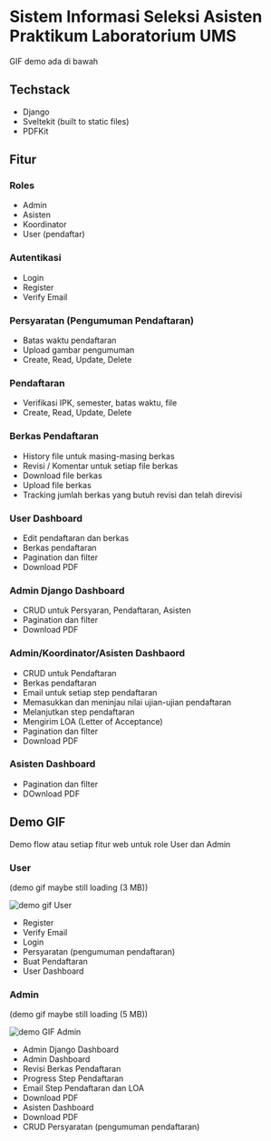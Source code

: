 # Sistem Informasi Seleksi Asisten Praktikum Laboratorium UMS
GIF demo ada di bawah
## Techstack
- Django
- Sveltekit (built to static files)
- PDFKit

## Fitur
### Roles
- Admin
- Asisten
- Koordinator
- User (pendaftar)
### Autentikasi
- Login
- Register
- Verify Email
### Persyaratan (Pengumuman Pendaftaran)
- Batas waktu pendaftaran
- Upload gambar pengumuman
- Create, Read, Update, Delete
### Pendaftaran
- Verifikasi IPK, semester, batas waktu, file
- Create, Read, Update, Delete
### Berkas Pendaftaran
- History file untuk masing-masing berkas
- Revisi / Komentar untuk setiap file berkas
- Download file berkas
- Upload file berkas
- Tracking jumlah berkas yang butuh revisi dan telah direvisi
### User Dashboard
- Edit pendaftaran dan berkas
- Berkas pendaftaran
- Pagination dan filter
- Download PDF
### Admin Django Dashboard
- CRUD untuk Persyaran, Pendaftaran, Asisten
- Pagination dan filter
- Download PDF
### Admin/Koordinator/Asisten Dashbaord
- CRUD untuk Pendaftaran
- Berkas pendaftaran
- Email untuk setiap step pendaftaran
- Memasukkan dan meninjau nilai ujian-ujian pendaftaran
- Melanjutkan step pendaftaran
- Mengirim LOA (Letter of Acceptance)
- Pagination dan filter
- Download PDF
### Asisten Dashboard
- Pagination dan filter
- DOwnload PDF
## Demo GIF
Demo flow atau setiap fitur web untuk role User dan Admin
### User
(demo gif maybe still loading (3 MB))

![demo gif User](https://github.com/user-attachments/assets/d07254ea-bb80-4bb9-b1a9-e30524f4706c)
- Register
- Verify Email
- Login
- Persyaratan (pengumuman pendaftaran)
- Buat Pendaftaran
- User Dashboard
### Admin
(demo gif maybe still loading (5 MB))

![demo GIF Admin](https://github.com/user-attachments/assets/7d84c407-d8c8-4833-9629-ca24457f537d)
- Admin Django Dashboard
- Admin Dashboard
- Revisi Berkas Pendaftaran
- Progress Step Pendaftaran
- Email Step Pendaftaran dan LOA
- Download PDF
- Asisten Dashboard
- Download PDF
- CRUD Persyaratan (pengumuman pendaftaran)
